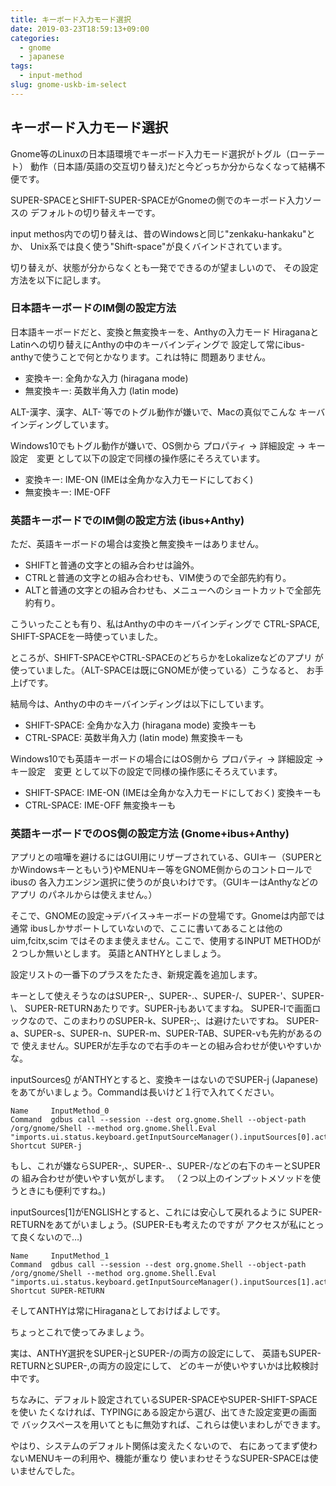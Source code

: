 ```yaml
---
title: キーボード入力モード選択
date: 2019-03-23T18:59:13+09:00
categories:
  - gnome
  - japanese
tags:
  - input-method
slug: gnome-uskb-im-select
---
```


## キーボード入力モード選択

Gnome等のLinuxの日本語環境でキーボード入力モード選択がトグル（ローテート）
動作（日本語/英語の交互切り替え)だと今どっちか分からなくなって結構不便です。

SUPER-SPACEとSHIFT-SUPER-SPACEがGnomeの側でのキーボード入力ソースの
デフォルトの切り替えキーです。

input methos内での切り替えは、昔のWindowsと同じ"zenkaku-hankaku"とか、
Unix系では良く使う"Shift-space"が良くバインドされています。

切り替えが、状態が分からなくとも一発でできるのが望ましいので、
その設定方法を以下に記します。

### 日本語キーボードのIM側の設定方法

日本語キーボードだと、変換と無変換キーを、Anthyの入力モード
HiraganaとLatinへの切り替えにAnthyの中のキーバインディングで
設定して常にibus-anthyで使うことで何とかなります。これは特に
問題ありません。

  * 変換キー: 全角かな入力 (hiragana mode)
  * 無変換キー:  英数半角入力 (latin mode)  

ALT-漢字、漢字、ALT-`等でのトグル動作が嫌いで、Macの真似でこんな
キーバインディングしています。

Windows10でもトグル動作が嫌いで、OS側から
プロパティ → 詳細設定 → キー設定　変更
として以下の設定で同様の操作感にそろえています。

  * 変換キー: IME-ON (IMEは全角かな入力モードにしておく)
  * 無変換キー:  IME-OFF

### 英語キーボードでのIM側の設定方法 (ibus+Anthy)

ただ、英語キーボードの場合は変換と無変換キーはありません。

  * SHIFTと普通の文字との組み合わせは論外。
  * CTRLと普通の文字との組み合わせも、VIM使うので全部先約有り。
  * ALTと普通の文字との組み合わせも、メニューへのショートカットで全部先約有り。

こういったことも有り、私はAnthyの中のキーバインディングで
CTRL-SPACE, SHIFT-SPACEを一時使っていました。

ところが、SHIFT-SPACEやCTRL-SPACEのどちらかをLokalizeなどのアプリ
が使っていました。（ALT-SPACEは既にGNOMEが使っている）こうなると、
お手上げです。

結局今は、Anthyの中のキーバインディングは以下にしています。

  * SHIFT-SPACE: 全角かな入力 (hiragana mode) 変換キーも
  * CTRL-SPACE:  英数半角入力 (latin mode)    無変換キーも

Windows10でも英語キーボードの場合にはOS側から
プロパティ → 詳細設定 → キー設定　変更
として以下の設定で同様の操作感にそろえています。

  * SHIFT-SPACE: IME-ON (IMEは全角かな入力モードにしておく) 変換キーも
  * CTRL-SPACE:  IME-OFF                                    無変換キーも


### 英語キーボードでのOS側の設定方法 (Gnome+ibus+Anthy)

アプリとの喧嘩を避けるにはGUI用にリザーブされている、GUIキー（SUPERと
かWindowsキーともいう)やMENUキー等をGNOME側からのコントロールでibusの
各入力エンジン選択に使うのが良いわけです。（GUIキーはAnthyなどのアプリ
のパネルからは使えません。）

そこで、GNOMEの設定→デバイス→キーボードの登場です。Gnomeは内部では通常
ibusしかサポートしていないので、ここに書いてあることは他のuim,fcitx,scim
ではそのまま使えません。ここで、使用するINPUT METHODが２つしか無いとします。
英語とANTHYとしましょう。

設定リストの一番下のプラスをたたき、新規定義を追加します。

キーとして使えそうなのはSUPER-,、SUPER-.、SUPER-/、SUPER-'、SUPER-\、
SUPER-RETURNあたりです。SUPER-jもあいてますね。
SUPER-lで画面ロックなので、このまわりのSUPER-k、SUPER-;、は避けたいですね。
SUPER-a、SUPER-s、SUPER-n、SUPER-m、SUPER-TAB、SUPER-vも先約があるので
使えません。SUPERが左手なので右手のキーとの組み合わせが使いやすいかな。

inputSources[0](GNOMEのキーボード入力ソース選択画面で最初の項目)
がANTHYとすると、変換キーはないのでSUPER-j (Japanese)
をあてがいましょう。Commandは長いけど１行で入れてください。
```
Name     InputMethod_0
Command  gdbus call --session --dest org.gnome.Shell --object-path /org/gnome/Shell --method org.gnome.Shell.Eval  "imports.ui.status.keyboard.getInputSourceManager().inputSources[0].activate()"
Shortcut SUPER-j
```

もし、これが嫌ならSUPER-,、SUPER-.、SUPER-/などの右下のキーとSUPERの
組み合わせが使いやすい気がします。
（２つ以上のインプットメソッドを使うときにも便利ですね。)

inputSources[1]がENGLISHとすると、これには安心して戻れるように
SUPER-RETURNをあてがいましょう。(SUPER-Eも考えたのですが
アクセスが私にとって良くないので…)

```
Name     InputMethod_1
Command  gdbus call --session --dest org.gnome.Shell --object-path /org/gnome/Shell --method org.gnome.Shell.Eval  "imports.ui.status.keyboard.getInputSourceManager().inputSources[1].activate()"
Shortcut SUPER-RETURN
```

そしてANTHYは常にHiraganaとしておけばよしです。

ちょっとこれで使ってみましょう。

実は、ANTHY選択をSUPER-jとSUPER-/の両方の設定にして、
英語もSUPER-RETURNとSUPER-,の両方の設定にして、
どのキーが使いやすいかは比較検討中です。

ちなみに、デフォルト設定されているSUPER-SPACEやSUPER-SHIFT-SPACEを使い
たくなければ、TYPINGにある設定から選び、出てきた設定変更の画面で
バックスペースを用いてともに無効すれば、これらは使いまわしができます。

やはり、システムのデフォルト関係は変えたくないので、
右にあってまず使わないMENUキーの利用や、機能が重なり
使いまわせそうなSUPER-SPACEは使いませんでした。
